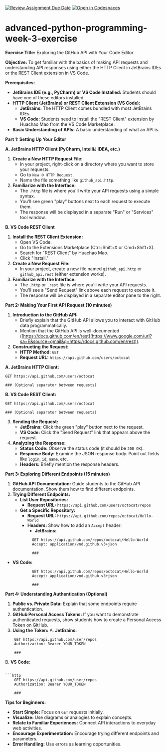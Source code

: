 [![Review Assignment Due Date](https://classroom.github.com/assets/deadline-readme-button-22041afd0340ce965d47ae6ef1cefeee28c7c493a6346c4f15d667ab976d596c.svg)](https://classroom.github.com/a/Hl9P08K6)
[![Open in Codespaces](https://classroom.github.com/assets/launch-codespace-2972f46106e565e64193e422d61a12cf1da4916b45550586e14ef0a7c637dd04.svg)](https://classroom.github.com/open-in-codespaces?assignment_repo_id=19583120)
# advanced-python-programming-week-3-exercise

**Exercise Title:** Exploring the GitHub API with Your Code Editor

**Objective:** To get familiar with the basics of making API requests and understanding API responses using either the HTTP Client in JetBrains IDEs or the REST Client extension in VS Code.

**Prerequisites:**

  * **JetBrains IDE (e.g., PyCharm) or VS Code Installed:** Students should have one of these editors installed.
  * **HTTP Client (JetBrains) or REST Client Extension (VS Code):**
      * **JetBrains:** The HTTP Client comes bundled with most JetBrains IDEs.
      * **VS Code:** Students need to install the "REST Client" extension by Huachao Mao from the VS Code Marketplace.
  * **Basic Understanding of APIs:** A basic understanding of what an API is.

**Part 1: Setting Up Your Editor**

**A. JetBrains HTTP Client (PyCharm, IntelliJ IDEA, etc.)**

1.  **Create a New HTTP Request File:**
      * In your project, right-click on a directory where you want to store your requests.
      * Go to `New` -\> `HTTP Request`.
      * Name the file something like `github_api.http`.
2.  **Familiarize with the Interface:**
      * The `.http` file is where you'll write your API requests using a simple syntax.
      * You'll see green "play" buttons next to each request to execute them.
      * The response will be displayed in a separate "Run" or "Services" tool window.

**B. VS Code REST Client**

1.  **Install the REST Client Extension:**
      * Open VS Code.
      * Go to the Extensions Marketplace (Ctrl+Shift+X or Cmd+Shift+X).
      * Search for "REST Client" by Huachao Mao.
      * Click "Install."
2.  **Create a New Request File:**
      * In your project, create a new file named `github_api.http` or `github_api.rest` (either extension works).
3.  **Familiarize with the Interface:**
      * The `.http` or `.rest` file is where you'll write your API requests.
      * You'll see a "Send Request" link above each request to execute it.
      * The response will be displayed in a separate editor pane to the right.

**Part 2: Making Your First API Request (10 minutes)**

1.  **Introduction to the GitHub API:**
      * Briefly explain that the GitHub API allows you to interact with GitHub data programmatically.
      * Mention that the GitHub API is well-documented ([https://docs.github.com/en/rest](https://www.google.com/url?sa=E&source=gmail&q=https://docs.github.com/en/rest)).
2.  **Constructing the Request:**
      * **HTTP Method:** `GET`
      * **Request URL:** `https://api.github.com/users/octocat`

**A. JetBrains HTTP Client:**

```http
GET https://api.github.com/users/octocat

### (Optional separator between requests)
```

**B. VS Code REST Client:**

```http
GET https://api.github.com/users/octocat

### (Optional separator between requests)
```

3.  **Sending the Request:**
      * **JetBrains:** Click the green "play" button next to the request.
      * **VS Code:** Click the "Send Request" link that appears above the request.
4.  **Analyzing the Response:**
      * **Status Code:** Observe the status code (it should be `200 OK`).
      * **Response Body:** Examine the JSON response body. Point out fields like `login`, `id`, `name`, etc.
      * **Headers:** Briefly mention the response headers.

**Part 3: Exploring Different Endpoints (15 minutes)**

1.  **GitHub API Documentation:** Guide students to the GitHub API documentation. Show them how to find different endpoints.
2.  **Trying Different Endpoints:**
      * **List User Repositories:**
          * **Request URL:** `https://api.github.com/users/octocat/repos`
      * **Get a Specific Repository:**
          * **Request URL:** `https://api.github.com/repos/octocat/Hello-World`
          * **Headers:** Show how to add an `Accept` header:
              * **JetBrains:**

<!-- end list -->

```http
            GET https://api.github.com/repos/octocat/Hello-World
            Accept: application/vnd.github.v3+json

            ###
```

   * **VS Code:**

```http
            GET https://api.github.com/repos/octocat/Hello-World
            Accept: application/vnd.github.v3+json

            ###
```

**Part 4: Understanding Authentication (Optional)**

1.  **Public vs. Private Data:** Explain that some endpoints require authentication.
2.  **GitHub Personal Access Tokens:** If you want to demonstrate authenticated requests, show students how to create a Personal Access Token on GitHub.
3.  **Using the Token:**
      A.  **JetBrains:**

<!-- end list -->

```http
    GET https://api.github.com/user/repos
    Authorization: Bearer YOUR_TOKEN

    ###
```
   B.  **VS Code:**
```

```http
    GET https://api.github.com/user/repos
    Authorization: Bearer YOUR_TOKEN

    ###
```

**Tips for Beginners:**

  * **Start Simple:** Focus on `GET` requests initially.
  * **Visualize:** Use diagrams or analogies to explain concepts.
  * **Relate to Familiar Experiences:** Connect API interactions to everyday web activities.
  * **Encourage Experimentation:** Encourage trying different endpoints and parameters.
  * **Error Handling:** Use errors as learning opportunities.
